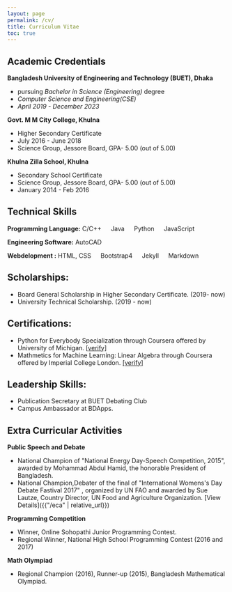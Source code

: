 ```yaml
---
layout: page
permalink: /cv/
title: Curriculum Vitae
toc: true
---
```


## Academic Credentials

**Bangladesh University of Engineering and Technology (BUET), Dhaka** 
- pursuing *Bachelor in Science (Engineering)* degree 
- *Computer Science and Engineering(CSE)*
- *April 2019 - December 2023*

**Govt. M M City College, Khulna** 
- Higher Secondary Certificate
- July 2016 - June 2018
- Science Group, Jessore Board, GPA- 5.00 (out of 5.00)


**Khulna Zilla School, Khulna**
- Secondary School Certificate
- Science Group, Jessore Board, GPA- 5.00 (out of 5.00)
- January 2014 - Feb 2016

## Technical Skills
**Programming Language:** C/C++  &emsp;   Java  &emsp;   Python   &emsp;   JavaScript

**Engineering Software:** AutoCAD

**Webdelopment :** HTML, CSS  &emsp; Bootstrap4  &emsp; Jekyll &emsp; Markdown


## Scholarships:

- Board General Scholarship in Higher Secondary Certificate. (2019- now)
- University Technical Scholarship. (2019 - now)

## Certifications: 
- Python for Everybody Specialization through Coursera offered by University of Michigan. [[verify]](https://coursera.org/share/0f6d8d056dafb6e4d441d1a174b1d3b8) 
- Mathmetics for Machine Learning: Linear Algebra through Coursera offered by Imperial College London.  [[verify]](https://coursera.org/share/eeac85eab14a3f80aa1e8c53fe66abb3) 

## Leadership Skills:
- Publication Secretary at BUET Debating Club
- Campus Ambassador at BDApps.  

## Extra Curricular Activities
**Public Speech and Debate**
- National Champion of "National Energy Day-Speech Competition, 2015", awarded by Mohammad Abdul Hamid, the honorable President of Bangladesh.
- National Champion,Debater of the final of "International Womens's Day Debate Fastival 2017" , organized by UN FAO and awarded by Sue Lautze, Country Director, UN Food and Agriculture Organization.
[View Details]({{"/eca" | relative_url}}) 

**Programming Competition**
- Winner, Online Sohopathi Junior Programming Contest.
- Regional Winner, National High School Programming Contest (2016 and 2017) 

**Math Olympiad**
- Regional Champion (2016), Runner-up (2015), Bangladesh Mathematical Olympiad.
  

   